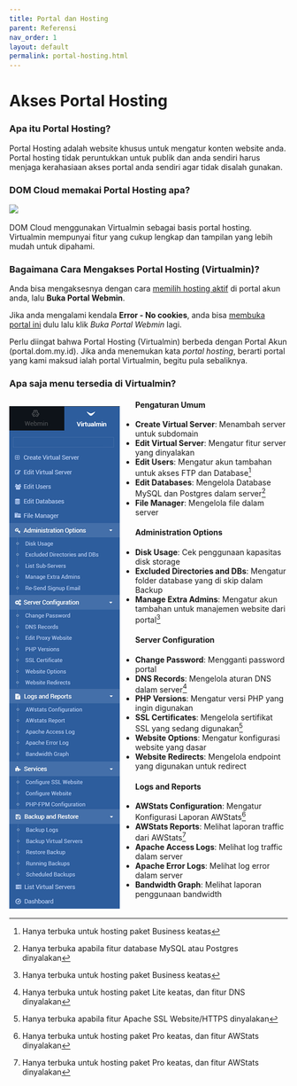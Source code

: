 ```yaml
---
title: Portal dan Hosting
parent: Referensi
nav_order: 1
layout: default
permalink: portal-hosting.html
---
```


# Akses Portal Hosting

### Apa itu Portal Hosting?

Portal Hosting adalah website khusus untuk mengatur konten website anda. Portal hosting tidak peruntukkan untuk publik dan anda sendiri harus menjaga kerahasiaan akses portal anda sendiri agar tidak disalah gunakan.

### DOM Cloud memakai Portal Hosting apa?

![](https://www.virtualmin.com/images/carousel-screenshots/virtual-server-options.png)

DOM Cloud menggunakan Virtualmin sebagai basis portal hosting. Virtualmin mempunyai fitur yang cukup lengkap dan tampilan yang lebih mudah untuk dipahami.

### Bagaimana Cara Mengakses Portal Hosting (Virtualmin)?

Anda bisa mengaksesnya dengan cara [memilih hosting aktif](https://portal.dom.my.id/user/hosting) di portal akun anda, lalu **Buka Portal Webmin**.

Jika anda mengalami kendala **Error - No cookies**, anda bisa [membuka portal ini](https://sv01.dom.my.id:8443/session_login.cgi) dulu lalu klik *Buka Portal Webmin* lagi.

Perlu diingat bahwa Portal Hosting (Virtualmin) berbeda dengan Portal Akun (portal.dom.my.id). Jika anda menemukan kata *portal hosting*, berarti portal yang kami maksud ialah portal Virtualmin, begitu pula sebaliknya.

### Apa saja menu tersedia di Virtualmin?

<div style="float:left;margin-right:2em;margin-top:1em"><img src="/images/virtualmin-menus.png" alt="Bagan menu"></div>

#### **Pengaturan Umum**
+ **Create Virtual Server**: Menambah server untuk subdomain
+ **Edit Virtual Server**: Mengatur fitur server yang dinyalakan
+ **Edit Users**: Mengatur akun tambahan untuk akses FTP dan Database[^1]
+ **Edit Databases**: Mengelola Database MySQL dan Postgres dalam server[^3]
+ **File Manager**: Mengelola file dalam server
#### **Administration Options**
+ **Disk Usage**: Cek penggunaan kapasitas disk storage
+ **Excluded Directories and DBs**: Mengatur folder database yang di skip dalam Backup
+ **Manage Extra Admins**: Mengatur akun tambahan untuk manajemen website dari portal[^1]

#### **Server Configuration**
+ **Change Password**: Mengganti password portal
+ **DNS Records**: Mengelola aturan DNS dalam server[^2]
+ **PHP Versions**: Mengatur versi PHP yang ingin digunakan
+ **SSL Certificates**: Mengelola sertifikat SSL yang sedang digunakan[^4]
+ **Website Options**: Mengatur konfigurasi website yang dasar
+ **Website Redirects**: Mengelola endpoint yang digunakan untuk redirect

#### **Logs and Reports**
+ **AWStats Configuration**: Mengatur Konfigurasi Laporan AWStats[^5]
+ **AWStats Reports**: Melihat laporan traffic dari AWStats[^5]
+ **Apache Access Logs**: Melihat log traffic dalam server
+ **Apache Error Logs**: Melihat log error dalam server
+ **Bandwidth Graph**: Melihat laporan penggunaan bandwidth

[^1]: Hanya terbuka untuk hosting paket Business keatas
[^2]: Hanya terbuka untuk hosting paket Lite keatas, dan fitur DNS dinyalakan
[^3]: Hanya terbuka apabila fitur database MySQL atau Postgres dinyalakan
[^4]: Hanya terbuka apabila fitur Apache SSL Website/HTTPS dinyalakan
[^5]: Hanya terbuka untuk hosting paket Pro keatas, dan fitur AWStats dinyalakan


<div style="clear:both"></div>
